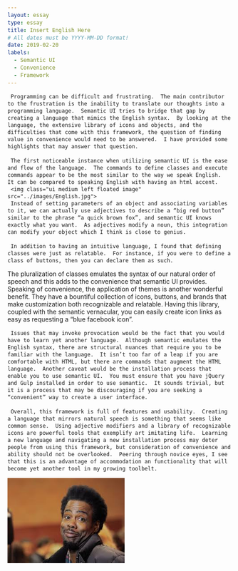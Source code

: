```yaml
---
layout: essay
type: essay
title: Insert English Here
# All dates must be YYYY-MM-DD format!
date: 2019-02-20
labels:
  - Semantic UI
  - Convenience
  - Framework
---
```


     Programming can be difficult and frustrating.  The main contributor to the frustration is the inability to translate our thoughts into a programming language.  Semantic UI tries to bridge that gap by creating a language that mimics the English syntax.  By looking at the language, the extensive library of icons and objects, and the difficulties that come with this framework, the question of finding value in convenience would need to be answered.  I have provided some highlights that may answer that question. 

     The first noticeable instance when utilizing semantic UI is the ease and flow of the language.  The commands to define classes and execute commands appear to be the most similar to the way we speak English.  It can be compared to speaking English with having an html accent. 
     <img class="ui medium left floated image" src="../images/English.jpg">
     Instead of setting parameters of an object and associating variables to it, we can actually use adjectives to describe a “big red button” similar to the phrase “a quick brown fox”, and semantic UI knows exactly what you want.  As adjectives modify a noun, this integration can modify your object which I think is close to genius.
     
     In addition to having an intuitive language, I found that defining classes were just as relatable.  For instance, if you were to define a class of buttons, then you can declare them as such.  
The pluralization of classes emulates the syntax of our natural order of speech and this adds to the convenience that semantic UI provides.  Speaking of convenience, the application of themes is another wonderful benefit.  They have a bountiful collection of icons, buttons, and brands that make customization both recognizable and relatable.  Having this library, coupled with the semantic vernacular, you can easily create icon links as easy as requesting a “blue facebook icon”.

     Issues that may invoke provocation would be the fact that you would have to learn yet another language.  Although semantic emulates the English syntax, there are structural nuances that require you to be familiar with the language.  It isn’t too far of a leap if you are comfortable with HTML, but there are commands that augment the HTML language.  Another caveat would be the installation process that enable you to use semantic UI.  You must ensure that you have jQuery and Gulp installed in order to use semantic.  It sounds trivial, but it is a process that may be discouraging if you are seeking a “convenient” way to create a user interface.
     
     Overall, this framework is full of features and usability.  Creating a language that mirrors natural speech is something that seems like common sense.  Using adjective modifiers and a library of recognizable icons are powerful tools that exemplify art imitating life.  Learning a new language and navigating a new installation process may deter people from using this framework, but consideration of convenience and ability should not be overlooked.  Peering through novice eyes, I see that this is an advantage of accommodation an functionality that will become yet another tool in my growing toolbelt.

<img class="ui small left floated image" src="../images/ChrisRock.jpg">
